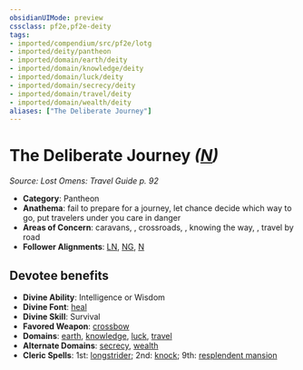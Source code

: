 ```yaml
---
obsidianUIMode: preview
cssclass: pf2e,pf2e-deity
tags:
- imported/compendium/src/pf2e/lotg
- imported/deity/pantheon
- imported/domain/earth/deity
- imported/domain/knowledge/deity
- imported/domain/luck/deity
- imported/domain/secrecy/deity
- imported/domain/travel/deity
- imported/domain/wealth/deity
aliases: ["The Deliberate Journey"]
---
```

# The Deliberate Journey *([N](neutral-b1.md))*  
*Source: Lost Omens: Travel Guide p. 92*  

- **Category**: Pantheon
- **Anathema**: fail to prepare for a journey, let chance decide which way to go, put travelers under you care in danger
- **Areas of Concern**: caravans, , crossroads, , knowing the way, , travel by road
- **Follower Alignments**: [LN](lawful-neutral-b1.md), [NG](neutral-good-b1.md), [N](neutral-b1.md)

## Devotee benefits

- **Divine Ability**: Intelligence or Wisdom
- **Divine Font**: [heal](../../spells/heal.md)
- **Divine Skill**: Survival
- **Favored Weapon**: [crossbow](../../equipment/items/crossbow.md)
- **Domains**: [earth](../domains.md#Earth), [knowledge](../domains.md#Knowledge), [luck](../domains.md#Luck), [travel](../domains.md#Travel)
- **Alternate Domains**: [secrecy](../domains.md#Secrecy), [wealth](../domains.md#Wealth)
- **Cleric Spells**: 1st: [longstrider](../../spells/longstrider.md); 2nd: [knock](../../spells/knock.md); 9th: [resplendent mansion](../../spells/resplendent-mansion.md)